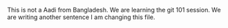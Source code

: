 This is not a Aadi from Bangladesh.
We are learning the git 101 session.
We are writing another sentence 
I am changing this file.
